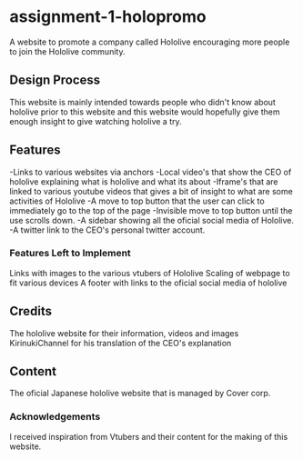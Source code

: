 # assignment-1-holopromo
A website to promote a company called Hololive encouraging more people to join the Hololive community.
## Design Process
This website is mainly intended towards people who didn't know about hololive prior to this website
and this website would hopefully give them enough insight to give watching hololive a try.
## Features
-Links to various websites via anchors
-Local video's that show the CEO of hololive explaining what is hololive and what its about
-Iframe's that are linked to various youtube videos that gives a bit of insight to what are some activities of Hololive
-A move to top button that the user can click to immediately go to the top of the page
-Invisible move to top button until the use scrolls down.
-A sidebar showing all the oficial social media of Hololive.
-A twitter link to the CEO's personal twitter account.
### Features Left to Implement
Links with images to the various vtubers of Hololive
Scaling of webpage to fit various devices
A footer with links to the oficial social media of hololive
## Credits
The hololive website for their information, videos and images
KirinukiChannel for his translation of the CEO's explanation
## Content
The oficial Japanese hololive website that is managed by Cover corp.
### Acknowledgements
I received inspiration from Vtubers and their content for the making of this website.
